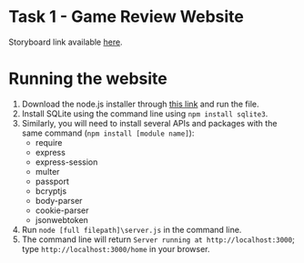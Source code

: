 # Task 1 - Game Review Website 
Storyboard link available [here](https://www.figma.com/design/uQ2JnGr9XZXFZzvTu6tivo/errm-what-the-software?node-id=0-1&node-type=canvas&t=GjsXLj45NbczPVXD-0).

# Running the website

1. Download the node.js installer through [this link](https://nodejs.org/en/download/prebuilt-installer) and run the file.
2. Install SQLite using the command line using `npm install sqlite3`.
3. Similarly, you will need to install several APIs and packages with the same command (`npm install [module name]`):
    - require
    - express
    - express-session
    - multer
    - passport
    - bcryptjs
    - body-parser
    - cookie-parser
    - jsonwebtoken
4. Run `node [full filepath]\server.js` in the command line.
5. The command line will return `Server running at http://localhost:3000`; type `http://localhost:3000/home` in your browser.

